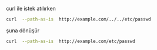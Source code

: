 curl ile istek atılırken
```bash  
curl  --path-as-is  http://example.com/../../etc/passwd
```
şuna dönüşür
```bash  
curl  --path-as-is  http://example.com/etc/passwd
```
